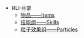 * RLI·目录
	* [物品——Items](item/item.md)
	* [技能组——Skills](skills/skill.md)
	* [粒子效果组——Particles](particles/particle.md)